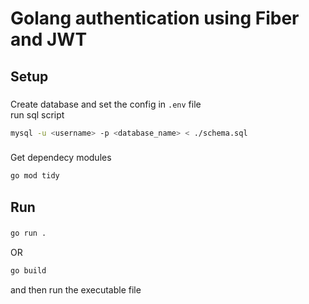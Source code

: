 # Golang authentication using Fiber and JWT

## Setup

###
Create database and set the config in `.env` file  
run sql script

```bash
mysql -u <username> -p <database_name> < ./schema.sql
```

###
Get dependecy modules
```bash
go mod tidy
```

## Run

###
```bash
go run .
```

OR

```bash
go build
```

and then run the executable file